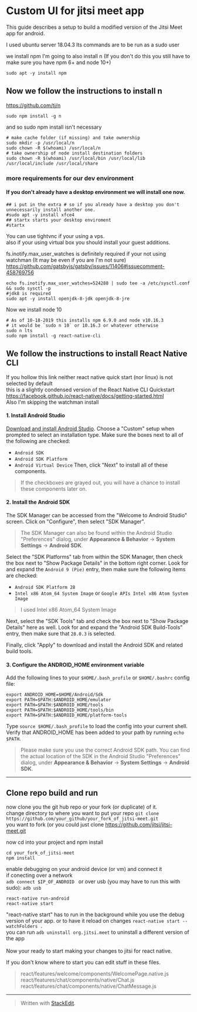 
# Custom UI for jitsi meet app   
  
This guide describes a setup to build a modified version of the Jitsi Meet app for android.  

I used ubuntu server 18.04.3 lts
commands are to be run as a sudo user  
  

we install npm I'm going to also install n (If you don't do this you still have to make sure you have npm 6+ and node 10+)  
  

```  
sudo apt -y install npm  
```  

## Now we follow the instructions to install n  

https://github.com/tj/n  

```  
sudo npm install -g n  
```  

and so sudo npm install isn't necessary  

```  
# make cache folder (if missing) and take ownership  
sudo mkdir -p /usr/local/n  
sudo chown -R $(whoami) /usr/local/n  
# take ownership of node install destination folders  
sudo chown -R $(whoami) /usr/local/bin /usr/local/lib /usr/local/include /usr/local/share  
```  
  

### more requirements for our dev environment 

#### If you don't already have a desktop environment we will install one now.   

``` 
## i put in the extra # so if you already have a desktop you don't  unnecessarily install another one.
#sudo apt -y install xfce4   
## startx starts your desktop enviroment  
#startx   
```  

You can use tightvnc if your using a vps.  
also if your using virtual box you should install your guest additions.  
  
  

fs.inotify.max_user_watches is definitely required if your not using watchman (It may be even if you are I'm not sure) https://github.com/gatsbyjs/gatsby/issues/11406#issuecomment-458769756  

```  
echo fs.inotify.max_user_watches=524288 | sudo tee -a /etc/sysctl.conf && sudo sysctl -p  
#jdk8 is required  
sudo apt -y install openjdk-8-jdk openjdk-8-jre  
```  

Now we install node 10   

```  
# As of 10-18-2019 this installs npm 6.9.0 and node v10.16.3  
# it would be `sudo n 10` or 10.16.3 or whatever otherwise   
sudo n lts  
sudo npm install -g react-native-cli  
```  
## We follow the instructions to install React Native CLI  


If you hollow this link neither react native quick start (nor linux) is not selected by default   
this is a slightly condensed version of the React Native CLI Quickstart
https://facebook.github.io/react-native/docs/getting-started.html  
Also I'm skipping the watchman install  


  #### 1. Install Android Studio

[Download and install Android Studio](https://developer.android.com/studio/index.html). Choose a "Custom" setup when prompted to select an installation type. Make sure the boxes next to all of the following are checked:

-   `Android SDK`
-   `Android SDK Platform`
-   `Android Virtual Device`
  Then, click "Next" to install all of these components.
> If the checkboxes are grayed out, you will have a chance to install these components later on.


#### 2. Install the Android SDK

The SDK Manager can be accessed from the "Welcome to Android Studio" screen. Click on "Configure", then select "SDK Manager".

> The SDK Manager can also be found within the Android Studio "Preferences" dialog, under  **Appearance & Behavior**  →  **System Settings**  →  **Android SDK**.

Select the "SDK Platforms" tab from within the SDK Manager, then check the box next to "Show Package Details" in the bottom right corner. Look for and expand the  `Android 9 (Pie)`  entry, then make sure the following items are checked:

-   `Android SDK Platform 28`
-   `Intel x86 Atom_64 System Image`  or  `Google APIs Intel x86 Atom System Image`
>I used Intel x86 Atom_64 System Image 

Next, select the "SDK Tools" tab and check the box next to "Show Package Details" here as well. Look for and expand the "Android SDK Build-Tools" entry, then make sure that  `28.0.3`  is selected.

Finally, click "Apply" to download and install the Android SDK and related build tools.
#### 3. Configure the ANDROID_HOME environment variable
Add the following lines to your  `$HOME/.bash_profile`  or  `$HOME/.bashrc`  config file:

```
export ANDROID_HOME=$HOME/Android/Sdk
export PATH=$PATH:$ANDROID_HOME/emulator
export PATH=$PATH:$ANDROID_HOME/tools
export PATH=$PATH:$ANDROID_HOME/tools/bin
export PATH=$PATH:$ANDROID_HOME/platform-tools
```

Type  `source $HOME/.bash_profile`  to load the config into your current shell. Verify that ANDROID_HOME has been added to your path by running  `echo $PATH`.

> Please make sure you use the correct Android SDK path. You can find the actual location of the SDK in the Android Studio "Preferences" dialog, under  **Appearance & Behavior**  →  **System Settings**  →  **Android SDK**.
***
 ## Clone repo build and run
now clone you the git hub repo or your fork (or duplicate) of it.  
change directory to where you want to put your repo
```git clone https://github.com/your_github/your_fork_of_jitsi-meet.git```  
you want to fork (or you could just clone https://github.com/jitsi/jitsi-meet.git  

now cd into your project and npm install
```  
cd your_fork_of_jitsi-meet
npm install  
```  


enable debugging on your android device (or vm) and connect it  
if conecting over a network  
`adb connect $IP_OF_ANDROID `
or over usb (you may have to run this with sudo):
```adb usb```
  

```  
react-native run-android
react-native start  
```  

"react-native start" has to run in the background while you use the debug version of your app. 
or to have it reload on changes `react-native start --watchFolders .`  
you can run `adb uninstall org.jitsi.meet` to uninstall a different version of the app 
<br>  
Now your ready to start making your changes to jitsi for react native.
 
If you don't know where to start you can edit stuff in these files.   
>react/features/welcome/components/WelcomePage.native.js
	react/features/chat/components/native/Chat.js
	react/features/chat/components/native/ChatMessage.js
***  
  
  

> Written with [StackEdit](https://stackedit.io/).  


<!--stackedit_data:
eyJoaXN0b3J5IjpbLTE1NjUzMTQ2OTZdfQ==
-->
